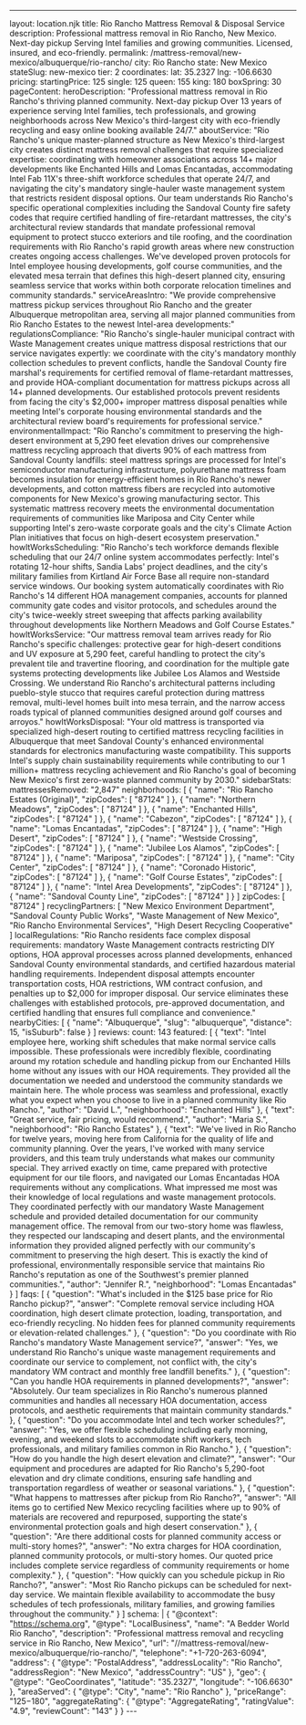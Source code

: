 ---
layout: location.njk
title: Rio Rancho Mattress Removal & Disposal Service
description: Professional mattress removal in Rio Rancho, New Mexico. Next-day pickup Serving Intel families and growing communities. Licensed, insured, and eco-friendly.
permalink: /mattress-removal/new-mexico/albuquerque/rio-rancho/
city: Rio Rancho state: New Mexico stateSlug: new-mexico tier: 2 coordinates: lat: 35.2327 lng: -106.6630 pricing: startingPrice: 125 single: 125 queen: 155 king: 180 boxSpring: 30 pageContent: heroDescription: "Professional mattress removal in Rio Rancho's thriving planned community. Next-day pickup Over 13 years of experience serving Intel families, tech professionals, and growing neighborhoods across New Mexico's third-largest city with eco-friendly recycling and easy online booking available 24/7." aboutService: "Rio Rancho's unique master-planned structure as New Mexico's third-largest city creates distinct mattress removal challenges that require specialized expertise: coordinating with homeowner associations across 14+ major developments like Enchanted Hills and Lomas Encantadas, accommodating Intel Fab 11X's three-shift workforce schedules that operate 24/7, and navigating the city's mandatory single-hauler waste management system that restricts resident disposal options. Our team understands Rio Rancho's specific operational complexities including the Sandoval County fire safety codes that require certified handling of fire-retardant mattresses, the city's architectural review standards that mandate professional removal equipment to protect stucco exteriors and tile roofing, and the coordination requirements with Rio Rancho's rapid growth areas where new construction creates ongoing access challenges. We've developed proven protocols for Intel employee housing developments, golf course communities, and the elevated mesa terrain that defines this high-desert planned city, ensuring seamless service that works within both corporate relocation timelines and community standards." serviceAreasIntro: "We provide comprehensive mattress pickup services throughout Rio Rancho and the greater Albuquerque metropolitan area, serving all major planned communities from Rio Rancho Estates to the newest Intel-area developments:" regulationsCompliance: "Rio Rancho's single-hauler municipal contract with Waste Management creates unique mattress disposal restrictions that our service navigates expertly: we coordinate with the city's mandatory monthly collection schedules to prevent conflicts, handle the Sandoval County fire marshal's requirements for certified removal of flame-retardant mattresses, and provide HOA-compliant documentation for mattress pickups across all 14+ planned developments. Our established protocols prevent residents from facing the city's $2,000+ improper mattress disposal penalties while meeting Intel's corporate housing environmental standards and the architectural review board's requirements for professional service." environmentalImpact: "Rio Rancho's commitment to preserving the high-desert environment at 5,290 feet elevation drives our comprehensive mattress recycling approach that diverts 90% of each mattress from Sandoval County landfills: steel mattress springs are processed for Intel's semiconductor manufacturing infrastructure, polyurethane mattress foam becomes insulation for energy-efficient homes in Rio Rancho's newer developments, and cotton mattress fibers are recycled into automotive components for New Mexico's growing manufacturing sector. This systematic mattress recovery meets the environmental documentation requirements of communities like Mariposa and City Center while supporting Intel's zero-waste corporate goals and the city's Climate Action Plan initiatives that focus on high-desert ecosystem preservation." howItWorksScheduling: "Rio Rancho's tech workforce demands flexible scheduling that our 24/7 online system accommodates perfectly: Intel's rotating 12-hour shifts, Sandia Labs' project deadlines, and the city's military families from Kirtland Air Force Base all require non-standard service windows. Our booking system automatically coordinates with Rio Rancho's 14 different HOA management companies, accounts for planned community gate codes and visitor protocols, and schedules around the city's twice-weekly street sweeping that affects parking availability throughout developments like Northern Meadows and Golf Course Estates." howItWorksService: "Our mattress removal team arrives ready for Rio Rancho's specific challenges: protective gear for high-desert conditions and UV exposure at 5,290 feet, careful handling to protect the city's prevalent tile and travertine flooring, and coordination for the multiple gate systems protecting developments like Jubilee Los Alamos and Westside Crossing. We understand Rio Rancho's architectural patterns including pueblo-style stucco that requires careful protection during mattress removal, multi-level homes built into mesa terrain, and the narrow access roads typical of planned communities designed around golf courses and arroyos." howItWorksDisposal: "Your old mattress is transported via specialized high-desert routing to certified mattress recycling facilities in Albuquerque that meet Sandoval County's enhanced environmental standards for electronics manufacturing waste compatibility. This supports Intel's supply chain sustainability requirements while contributing to our 1 million+ mattress recycling achievement and Rio Rancho's goal of becoming New Mexico's first zero-waste planned community by 2030." sidebarStats: mattressesRemoved: "2,847" neighborhoods: [ { "name": "Rio Rancho Estates (Original)", "zipCodes": [ "87124" ] }, { "name": "Northern Meadows", "zipCodes": [ "87124" ] }, { "name": "Enchanted Hills", "zipCodes": [ "87124" ] }, { "name": "Cabezon", "zipCodes": [ "87124" ] }, { "name": "Lomas Encantadas", "zipCodes": [ "87124" ] }, { "name": "High Desert", "zipCodes": [ "87124" ] }, { "name": "Westside Crossing", "zipCodes": [ "87124" ] }, { "name": "Jubilee Los Alamos", "zipCodes": [ "87124" ] }, { "name": "Mariposa", "zipCodes": [ "87124" ] }, { "name": "City Center", "zipCodes": [ "87124" ] }, { "name": "Coronado Historic", "zipCodes": [ "87124" ] }, { "name": "Golf Course Estates", "zipCodes": [ "87124" ] }, { "name": "Intel Area Developments", "zipCodes": [ "87124" ] }, { "name": "Sandoval County Line", "zipCodes": [ "87124" ] } ] zipCodes: [ "87124" ] recyclingPartners: [ "New Mexico Environment Department", "Sandoval County Public Works", "Waste Management of New Mexico", "Rio Rancho Environmental Services", "High Desert Recycling Cooperative" ] localRegulations: "Rio Rancho residents face complex disposal requirements: mandatory Waste Management contracts restricting DIY options, HOA approval processes across planned developments, enhanced Sandoval County environmental standards, and certified hazardous material handling requirements. Independent disposal attempts encounter transportation costs, HOA restrictions, WM contract confusion, and penalties up to $2,000 for improper disposal. Our service eliminates these challenges with established protocols, pre-approved documentation, and certified handling that ensures full compliance and convenience." nearbyCities: [ { "name": "Albuquerque", "slug": "albuquerque", "distance": 15, "isSuburb": false } ] reviews: count: 143 featured: [ { "text": "Intel employee here, working shift schedules that make normal service calls impossible. These professionals were incredibly flexible, coordinating around my rotation schedule and handling pickup from our Enchanted Hills home without any issues with our HOA requirements. They provided all the documentation we needed and understood the community standards we maintain here. The whole process was seamless and professional, exactly what you expect when you choose to live in a planned community like Rio Rancho.", "author": "David L.", "neighborhood": "Enchanted Hills" }, { "text": "Great service, fair pricing, would recommend.", "author": "Maria S.", "neighborhood": "Rio Rancho Estates" }, { "text": "We've lived in Rio Rancho for twelve years, moving here from California for the quality of life and community planning. Over the years, I've worked with many service providers, and this team truly understands what makes our community special. They arrived exactly on time, came prepared with protective equipment for our tile floors, and navigated our Lomas Encantadas HOA requirements without any complications. What impressed me most was their knowledge of local regulations and waste management protocols. They coordinated perfectly with our mandatory Waste Management schedule and provided detailed documentation for our community management office. The removal from our two-story home was flawless, they respected our landscaping and desert plants, and the environmental information they provided aligned perfectly with our community's commitment to preserving the high desert. This is exactly the kind of professional, environmentally responsible service that maintains Rio Rancho's reputation as one of the Southwest's premier planned communities.", "author": "Jennifer R.", "neighborhood": "Lomas Encantadas" } ] faqs: [ { "question": "What's included in the $125 base price for Rio Rancho pickup?", "answer": "Complete removal service including HOA coordination, high desert climate protection, loading, transportation, and eco-friendly recycling. No hidden fees for planned community requirements or elevation-related challenges." }, { "question": "Do you coordinate with Rio Rancho's mandatory Waste Management service?", "answer": "Yes, we understand Rio Rancho's unique waste management requirements and coordinate our service to complement, not conflict with, the city's mandatory WM contract and monthly free landfill benefits." }, { "question": "Can you handle HOA requirements in planned developments?", "answer": "Absolutely. Our team specializes in Rio Rancho's numerous planned communities and handles all necessary HOA documentation, access protocols, and aesthetic requirements that maintain community standards." }, { "question": "Do you accommodate Intel and tech worker schedules?", "answer": "Yes, we offer flexible scheduling including early morning, evening, and weekend slots to accommodate shift workers, tech professionals, and military families common in Rio Rancho." }, { "question": "How do you handle the high desert elevation and climate?", "answer": "Our equipment and procedures are adapted for Rio Rancho's 5,290-foot elevation and dry climate conditions, ensuring safe handling and transportation regardless of weather or seasonal variations." }, { "question": "What happens to mattresses after pickup from Rio Rancho?", "answer": "All items go to certified New Mexico recycling facilities where up to 90% of materials are recovered and repurposed, supporting the state's environmental protection goals and high desert conservation." }, { "question": "Are there additional costs for planned community access or multi-story homes?", "answer": "No extra charges for HOA coordination, planned community protocols, or multi-story homes. Our quoted price includes complete service regardless of community requirements or home complexity." }, { "question": "How quickly can you schedule pickup in Rio Rancho?", "answer": "Most Rio Rancho pickups can be scheduled for next-day service. We maintain flexible availability to accommodate the busy schedules of tech professionals, military families, and growing families throughout the community." } ] schema: | { "@context": "https://schema.org", "@type": "LocalBusiness", "name": "A Bedder World Rio Rancho", "description": "Professional mattress removal and recycling service in Rio Rancho, New Mexico", "url": "//mattress-removal/new-mexico/albuquerque/rio-rancho/", "telephone": "+1-720-263-6094", "address": { "@type": "PostalAddress", "addressLocality": "Rio Rancho", "addressRegion": "New Mexico", "addressCountry": "US" }, "geo": { "@type": "GeoCoordinates", "latitude": "35.2327", "longitude": "-106.6630" }, "areaServed": { "@type": "City", "name": "Rio Rancho" }, "priceRange": "$125-$180", "aggregateRating": { "@type": "AggregateRating", "ratingValue": "4.9", "reviewCount": "143" } } ---